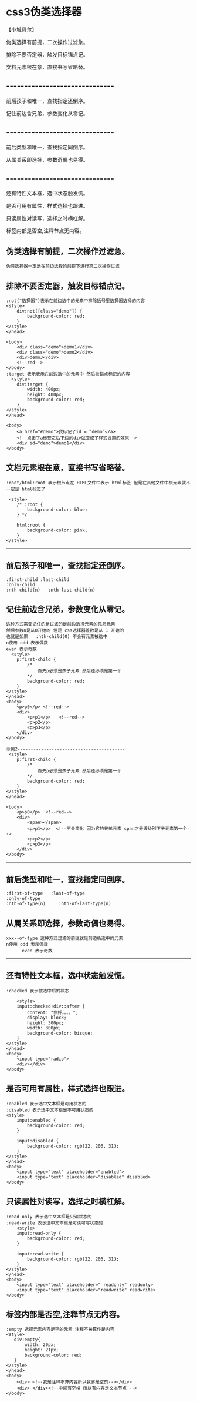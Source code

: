 # css3伪类选择器
【小城贝尔】

伪类选择有前提，二次操作过滤急。

排除不要否定器，触发目标锚点记。

文档元素根在意，直接书写省略替。
## ------------------------------
前后孩子和唯一，查找指定还倒序。

记住前边含兄弟，参数变化从零记。
## ------------------------------
前后类型和唯一，查找指定同倒序。

从属关系即选择，参数奇偶也易得。
## ------------------------------
还有特性文本框，选中状态触发慌。

是否可用有属性，样式选择也跟进。

只读属性对读写，选择之时横杠解。

标签内部是否空,注释节点无内容。

## 伪类选择有前提，二次操作过滤急。
    伪类选择器一定是在前边选择的前提下进行第二次操作过滤
## 排除不要否定器，触发目标锚点记。
    :not("选择器")表示在前边选中的元素中排除括号里选择器选择的内容
    <style>
        div:not([class="demo"]) {
            background-color: red;
        }
    </style>
    </head>

    <body>
        <div class="demo">demo1</div>
        <div class="demo">demo2</div>
        <div>demo3</div>
        <!--red-->
    </body> 
    :target 表示表示在前边选中的元素中 然后被锚点标记的内容
      <style>
        div:target {
            width: 400px;
            height: 400px;
            background-color: red;
        }
    </style>
    </head>

    <body>
        <a href="#demo">我标记了id = “demo”</a>
        <!--点击了a标签之后下边的div就变成了样式设置的效果-->
        <div id="demo">demo1</div>
    </body>
## 文档元素根在意，直接书写省略替。
    :root/html:root 表示根节点在 HTML文件中表示 html标签 但是在其他文件中根元素就不一定是 html标签了 

     <style>
        /* :root {
            background-color: blue;
        } */
        
        html:root {
            background-color: pink;
        }
    </style>
-------------------------------------------------
## 前后孩子和唯一，查找指定还倒序。
    :first-child :last-child 
    :only-child
    :nth-child(n)   :nth-last-child(n)
## 记住前边含兄弟，参数变化从零记。
    这种方式需要记住的是过滤的是前边选择元素的兄弟元素 
    然后参数n是从0开始的 但是 css选择器差数是从 1 开始的
    也就是如果   :nth-child(0) 不会有元素被选中
    n使用 odd 表示偶数
    even 表示奇数
      <style>
        p:first-child {
            /*
                首先p必须是孩子元素 然后还必须是第一个
            */
            background-color: red;
        }
    </style>
    </head>
    <body>
        <p>p0</p> <!--red-->
        <div>
            <p>p1</p>   <!--red-->
            <p>p2</p>
            <p>p3</p>
        </div>
    </body>

    示例2-----------------------------------------
     <style>
        p:first-child {
            /*
                首先p必须是孩子元素 然后还必须是第一个
            */
            background-color: red;
        }
    </style>
    </head>

    <body>
        <p>p0</p>  <!--red-->
        <div>
            <span></span>
            <p>p1</p>  <!--不会变化 因为它的兄弟元素 span才是该级别下子元素第一个-->
            <p>p2</p>
            <p>p3</p>
        </div>
    </body>
-------------------------------------------------
## 前后类型和唯一，查找指定同倒序。
    :first-of-type   :last-of-type
    :only-of-type
    :nth-of-type(n)     :nth-of-last-type(n)
## 从属关系即选择，参数奇偶也易得。
    xxx--of-type 这种方式过滤的前提就是前边所选中的元素
    n使用 odd 表示偶数
          even 表示奇数
-------------------------------------------------
## 还有特性文本框，选中状态触发慌。
    :checked 表示被选中后的状态

        <style>
        input:checked+div::after {
            content: "你好。。。。";
            display: block;
            height: 300px;
            width: 300px;
            background-color: bisque;
        }
    </style>
    </head>
    <body>
        <input type="radio">
        <div></div>
    </body>
## 是否可用有属性，样式选择也跟进。
    :enabled 表示选中文本框是可用状态的
    :disabled 表示选中文本框是不可用状态的
    <style>
        input:enabled {
            background-color: red;
        }
        
        input:disabled {
            background-color: rgb(22, 206, 31);
        }
    </style>
    </head>
    <body>
        <input type="text" placeholder="enabled">
        <input type="text" placeholder="disabled" disabled>
    </body>
## 只读属性对读写，选择之时横杠解。
    :read-only 表示选中文本框是只读状态的
    :read-write 表示选中文本框是可读可写状态的
        <style>
        input:read-only {
            background-color: red;
        }
        
        input:read-write {
            background-color: rgb(22, 206, 31);
        }
    </style>
    </head>
    <body>
        <input type="text" placeholder=" readonly" readonly>
        <input type="text" placeholder="readwrite" readwrite>
    </body>
## 标签内部是否空,注释节点无内容。
    :empty 选择元素内容是空的元素 注释不被算作是内容
    <style>
       div:empty{
           width: 20px;
           height: 21px;
           background-color: red;
       }
    </style>
    </head>
    <body>
        <div> <!--我是注释不算内容所以我爹是空的--></div>
        <div> </div><!--中间有空格 所以有内容是文本节点 -->
    </body>